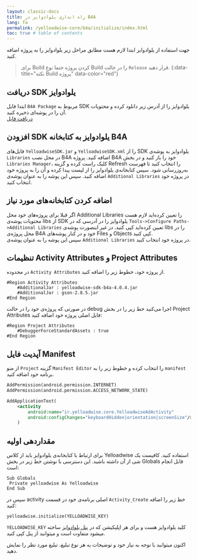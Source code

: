 ```yaml
---
layout: classic-docs
title: راه اندازی یلوادوایز در B4A
lang: fa
permalink: /yelloadwise-core/b4a/initialize/index.html
toc: true # table of contents
---
```



جهت استفاده از یلوادوایز ابتدا لازم هست مطابق مراحل زیر یلوادوایز را به پروژه اضافه کنید.

>برای Build کردن پروژه حتما نوع Build را در حالت `Release` قرار دهید.
{:data-title="نکته Build پروژه" data-color="red"}

## دریافت SDK یلوادوایز
ابتدا فایل `B4A Package` مربوط به SDK یلوادوایز را از آدرس زیر دانلود کرده و محتویات آن را در پوشه‌ای ذخیره کنید.   
[دریافت فایل](https://storage.backtory.com/yelloadwise-server/sdk/b4a/YelloadwiseB4A_v4.0.4.zip)


## افزودن SDK یلوادوایز به کتابخانه B4A
فایل‌های `YelloadwiseSDK.jar` و `YelloadwiseSDK.xml` را از SDK یلوادوایز به پوشه‌ی `Libraries` در محل نصب B4A اضافه کنید. پروژه B4A خود را باز کنید و در بخش `Libraries Manager`، کلیک راست کرده و گزینه Refresh را انتخاب کنید تا فهرست به‌روزرسانی شود. سپس کتابخانه‌ی یلوادوایز را از لیست پیدا کرده و آن را به پروژه خود اضافه کنید.
سپس این پوشه را به عنوان پوشه‌ی `Additional Libraries` در پروژه خود انتخاب کنید.


## اضافه کردن کتابخانه‌های مورد نیاز
اگر قبلا برای پروژه‌های خود محل Additional Libraries را تعیین کرده‌اید لازم هست محتویات پوشه‌ی libs از SDK یلوادوایز را در آدرسی که در `Tools->Configure Paths->Additional Libraries` تعیین کرده‌اید کپی کنید. در غیر اینصورت پوشه‌ی libs را در محل پروژه‌ی B4A خود و در کنار پوشه‌های Files و Objects کپی کنید.   
سپس این پوشه را به عنوان پوشه‌ی `Additional Libraries` در پروژه خود انتخاب کنید.

## تنظیمات Activity Attributes و Project Attributes
در محدوده `Activity Attributes` از پروژه خود، خطوط زیر را اضافه کنید.   

```visualbasic
#Region Activity Attributes
    #AdditionalJar : yelloadwise-sdk-b4a-4.0.4.jar
    #AdditionalJar : gson-2.8.5.jar
#End Region
```   
در صورتی که پروژه‌ی خود را در حالت debug اجرا می‌کنید خط زیر را در بخش Project Attributes فایل اصلی پروژه خود اضافه کنید:   

```visualbasic
#Region Project Attributes
    #DebuggerForceStandardAssets : true
#End Region
```   

##  آپدیت فایل Manifest
از منو `Project` گزینه `Manifest Editor` را انتخاب کرده و خطوط زیر را به `manifest` برنامه خود اضافه کنید.   


```xml
AddPermission(android.permission.INTERNET)
AddPermission(android.permission.ACCESS_NETWORK_STATE)

AddApplicationText(
    <activity
        android:name="ir.yelloadwise.core.YelloadwiseAdActivity"
        android:configChanges="keyboardHidden|orientation|screenSize"/>
    )
```   


## مقداردهی اولیه
برای ارتباط با کتابخانه‌ی یلوادوایز باید از کلاس Yelloadwise استفاده کنید. کافیست یک شی از آن داشته باشید. این دسترسی با نوشتن خط زیر در بخش Globals قابل انجام است:   

```visualbasic
Sub Globals
 Private yelloadwise As Yelloadwise
End Sub
```

سپس در activity اصلی برنامه‌ی خود در قسمت `Activity_Create` خط زیر را اضافه کنید:

```visualbasic
yelloadwise.initialize(YELLOADWISE_KEY)
```   

`YELLOADWISE_KEY` کلید یلوادوایز هست و برای هر اپلیکیشن که در [پنل یلوادوایز](https://dashboard.irancell.ir/) ساخته میشود متفاوت است و میتوانید از پنل کپی کنید.   

اکنون میتوانید با توجه به نیاز خود و توضیحات به هر نوع تبلیغ، تبلیغ مورد نظر را نمایش دهید.
